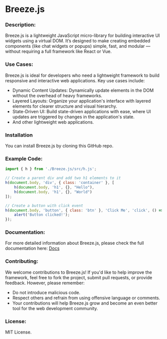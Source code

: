 # Breeze.js
### Description:
Breeze.js is a lightweight JavaScript micro-library for building interactive UI widgets using a virtual DOM. It’s designed to make creating embedded components (like chat widgets or popups) simple, fast, and modular — without requiring a full framework like React or Vue.

### Use Cases:
Breeze.js is ideal for developers who need a lightweight framework to build responsive and interactive web applications. Key use cases include:

- Dynamic Content Updates: Dynamically update elements in the DOM without the overhead of heavy frameworks.
- Layered Layouts: Organize your application's interface with layered elements for clearer structure and visual hierarchy.
- State-Driven UI: Build state-driven applications with ease, where UI updates are triggered by changes in the application's state.
- And other lightweight web applications.

### Installation
You can install Breeze.js by cloning this GitHub repo.

### Example Code:
```javascript
import { h } from './Breeze.js/src/h.js';

// Create a parent div and add two h1 elements to it
h(document.body, 'div', { class: 'container' }, [
    h(document.body, 'h1', {}, "Hello"),
    h(document.body, 'h1', {}, "World")
]);

// Create a button with click event
h(document.body, 'button', { class: 'btn' }, 'Click Me', 'click', () => {
    alert('Button clicked!');
});
```

### Documentation:
For more detailed information about Breeze.js, please check the full documentation here:
[Docs](https://github.com/aidngonz/Breeze.js/blob/main/Documentation.md)

### Contributing:
We welcome contributions to Breeze.js! If you'd like to help improve the framework, feel free to fork the project, submit pull requests, or provide feedback. However, please remember:

- Do not introduce malicious code.
- Respect others and refrain from using offensive language or comments.
- Your contributions will help Breeze.js grow and become an even better tool for the web development community.

### License:
MIT License.
